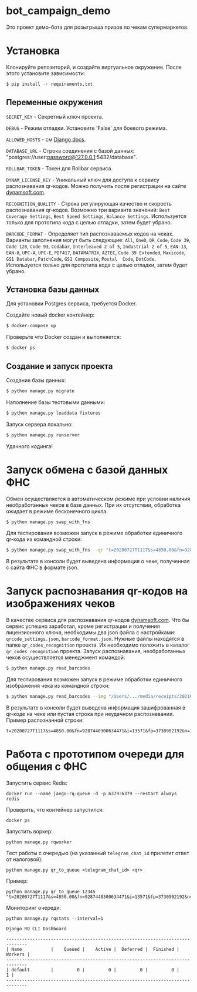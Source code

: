 # bot_campaign_demo

Это проект демо-бота для розыгрыша призов по чекам супермаркетов.

# Установка

Клонируйте репозиторий, и создайте виртуальное окружение. После этого установите зависимости:

```bash
$ pip install -r requirements.txt
```

## Переменные окружения

`SECRET_KEY` - Секретный ключ проекта.

`DEBUG` - Режим отладки. Установите 'False' для боевого режима.

`ALLOWED_HOSTS` - см [Django docs](https://docs.djangoproject.com/en/3.1/ref/settings/#allowed-hosts).

`DATABASE_URL` - Строка соединения с базой данных: "postgres://user:password@127.0.0.1:5432/database".

`ROLLBAR_TOKEN` - Токен для Rollbar сервиса.

`DYNAM_LICENSE_KEY` - Уникальный ключ для доступа к сервису распознавания qr-кодов. Можно получить после регистрации на сайте [dynamsoft.com](https://www.dynamsoft.com).

`RECOGNITION_QUALITY` - Строка регулирующая качество и скорость распознавания qr-кодов. Возможно три варианта значений: `Best Coverage Settings`, `Best Speed Settings`, `Balance Settings`. Используется только для прототипа кода с целью отладки, затем будет убрано.

`BARCODE_FORMAT` - Определяет тип распознаваемых кодов на чеках. Варианты заполнения могут быть следующие: `All`, `OneD`, `QR Code`, `Code 39`, `Code 128`, `Code 93`, `Codabar`, `Interleaved 2 of 5`, `Industrial 2 of 5`, `EAN-13`, `EAN-8`, `UPC-A`, `UPC-E`, `PDF417`, `DATAMATRIX`, `AZTEC`, `Code 39 Extended`, `Maxicode`, `GS1 Databar`, `PatchCode`, `GS1 Composite`, `Postal  Code`, `DotCode`. Используется только для прототипа кода с целью отладки, затем будет убрано.


## Установка базы данных

Для установки Postgres сервиса, требуется Docker.

Создайте новый docker контейнер:

```bash
$ docker-compose up
```

Проверьте что Docker создан и выполняется:

```bash
$ docker ps
```

## Создание и запуск проекта

Создание базы данных:

```bash
$ python manage.py migrate
```
Наполнение базы тестовыми данными:

```bash
$ python manage.py loaddata fixtures
```

Запуск сервера локально:

```bash
$ python manage.py runserver
```

Удачного кодинга!


# Запуск обмена с базой данных ФНС

Обмен осуществляется в автоматическом режиме при условии наличия необработанных чеков в базе данных. При их отсутствии, обработка ожидает в режиме бесконечного цикла.

```bash
$ python manage.py swap_with_fns
```

Для тестирования возможен запуск в режиме обработки единичного qr-кода из командной строки:

```bash
$ python manage.py swap_with_fns --qr "t=20200727T1117&s=4850.00&fn=9287440300634471&i=13571&fp=3730902192&n=1"
```
В результате в консоли будет выведена информация о чеке, полученная с сайта ФНС в формате json.


# Запуск распознавания qr-кодов на изображениях чеков

В качестве сервиса для распознавания qr-кодов [dynamsoft.com](https://www.dynamsoft.com). Что бы сервис успешно заработал, кроме регистрации и получения лицензионного ключа, необходимы два json файла с настройками: `qrcode_settings.json`, `barcode_format.json`. Нужные файлы находятся в папке `qr_codes_recognition` проекта. Их необходимо положить в каталог `qr_codes_recognition` проекта.
Запуск распознавания, необработанных чеков осуществляется менеджмент командой:

```bash
$ python manage.py read_barcodes
```

Для тестирования возможен запуск в режиме обработки единичного изображения чека из командной строки:

```bash
$ python manage.py read_barcodes --img "/Users/.../media/receipts/20210430_123506_7RWLprV.jpg"
```

В результате в консоли будет выведена информация зашифрованная в qr-коде на чеке или пустая строка при неудачном распознавании.
Пример распознанной строки:
```
t=20200727T1117&s=4850.00&fn=9287440300634471&i=13571&fp=3730902192&n=1
```


# Работа с прототипом очереди для общения с ФНС

Запустить сервис Redis:
```
docker run --name jango-rq-queue -d -p 6379:6379 --restart always redis
```
Проверить, что контейнер запустился:
```
docker ps
```
Запустить воркер:
```
python manage.py rqworker
```
Тест работы с очередью (на указанный `telegram_chat_id` прилетит ответ от налоговой):
```
python manage.py qr_to_queue <telegram_chat_id> <qr>
```
Пример:
```
python manage.py qr_to_queue 12345 "t=20200727T1117&s=4850.00&fn=9287440300634471&i=13571&fp=3730902192&n=1"
```
Мониторинг очереди:
```
python manage.py rqstats --interval=1
```
```
Django RQ CLI Dashboard

------------------------------------------------------------------------------
| Name           |    Queued |    Active |  Deferred |  Finished |   Workers |
------------------------------------------------------------------------------
| default        |         0 |         0 |         0 |         0 |         1 |
------------------------------------------------------------------------------
```

